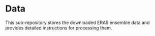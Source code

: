 # Data
This sub-repository stores the downloaded ERA5 ensemble data and provides detailed instructions for processing them.
